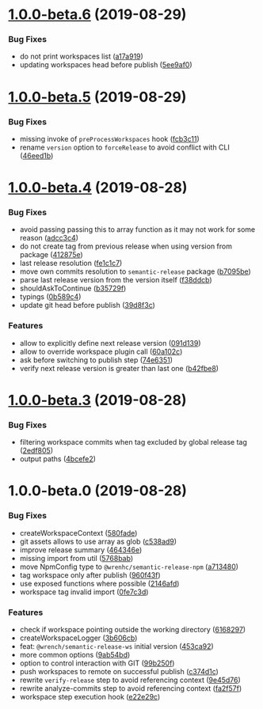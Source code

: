 # [1.0.0-beta.6](https://github.com/gavar/wrench/compare/v/semantic-release-ws/1.0.0-beta.5@beta...v/semantic-release-ws/1.0.0-beta.6@beta) (2019-08-29)


### Bug Fixes

* do not print workspaces list ([a17a919](https://github.com/gavar/wrench/commit/a17a919))
* updating workspaces head before publish ([5ee9af0](https://github.com/gavar/wrench/commit/5ee9af0))

# [1.0.0-beta.5](https://github.com/gavar/wrench/compare/v/semantic-release-ws/1.0.0-beta.4@beta...v/semantic-release-ws/1.0.0-beta.5@beta) (2019-08-29)


### Bug Fixes

* missing invoke of `preProcessWorkspaces` hook ([fcb3c11](https://github.com/gavar/wrench/commit/fcb3c11))
* rename `version` option to `forceRelease` to avoid conflict with CLI ([46eed1b](https://github.com/gavar/wrench/commit/46eed1b))

# [1.0.0-beta.4](https://github.com/gavar/wrench/compare/v/semantic-release-ws/1.0.0-beta.3@beta...v/semantic-release-ws/1.0.0-beta.4@beta) (2019-08-28)


### Bug Fixes

* avoid passing passing this to array function as it may not work for some reason ([adcc3c4](https://github.com/gavar/wrench/commit/adcc3c4))
* do not create tag from previous release when using version from package ([412875e](https://github.com/gavar/wrench/commit/412875e))
* last release resolution ([fe1c1c7](https://github.com/gavar/wrench/commit/fe1c1c7))
* move own commits resolution to `semantic-release` package ([b7095be](https://github.com/gavar/wrench/commit/b7095be))
* parse last release version from the version itself ([f38ddcb](https://github.com/gavar/wrench/commit/f38ddcb))
* shouldAskToContinue ([b35729f](https://github.com/gavar/wrench/commit/b35729f))
* typings ([0b589c4](https://github.com/gavar/wrench/commit/0b589c4))
* update git head before publish ([39d8f3c](https://github.com/gavar/wrench/commit/39d8f3c))


### Features

* allow to explicitly define next release version ([091d139](https://github.com/gavar/wrench/commit/091d139))
* allow to override workspace plugin call ([60a102c](https://github.com/gavar/wrench/commit/60a102c))
* ask before switching to publish step ([74e6351](https://github.com/gavar/wrench/commit/74e6351))
* verify next release version is greater than last one ([b42fbe8](https://github.com/gavar/wrench/commit/b42fbe8))



# [1.0.0-beta.3](https://github.com/gavar/wrench/compare/v/semantic-release-ws/1.0.0-beta.2@beta...v/semantic-release-ws/1.0.0-beta.3@beta) (2019-08-28)


### Bug Fixes

* filtering workspace commits when tag excluded by global release tag ([2edf805](https://github.com/gavar/wrench/commit/2edf805))
* output paths ([4bcefe2](https://github.com/gavar/wrench/commit/4bcefe2))



# 1.0.0-beta.0 (2019-08-28)


### Bug Fixes

* createWorkspaceContext ([580fade](https://github.com/gavar/wrench/commit/580fade))
* git assets allows to use array as glob ([c538ad9](https://github.com/gavar/wrench/commit/c538ad9))
* improve release summary ([464346e](https://github.com/gavar/wrench/commit/464346e))
* missing import from util ([5768bab](https://github.com/gavar/wrench/commit/5768bab))
* move NpmConfig type to `@wrenhc/semantic-release-npm` ([a713480](https://github.com/gavar/wrench/commit/a713480))
* tag workspace only after publish ([960f43f](https://github.com/gavar/wrench/commit/960f43f))
* use exposed functions where possible ([2146afd](https://github.com/gavar/wrench/commit/2146afd))
* workspace tag invalid import ([0fe7c3d](https://github.com/gavar/wrench/commit/0fe7c3d))


### Features

* check if workspace pointing outside the working directory ([6168297](https://github.com/gavar/wrench/commit/6168297))
* createWorkspaceLogger ([3b606cb](https://github.com/gavar/wrench/commit/3b606cb))
* feat: `@wrench/semantic-release-ws` initial version ([453ca92](https://github.com/gavar/wrench/commit/453ca92))
* more common options ([9ab54bd](https://github.com/gavar/wrench/commit/9ab54bd))
* option to control interaction with GIT ([99b250f](https://github.com/gavar/wrench/commit/99b250f))
* push workspaces to remote on successful publish ([c374d1c](https://github.com/gavar/wrench/commit/c374d1c))
* rewrite `verify-release` step to avoid referencing context ([9e45d76](https://github.com/gavar/wrench/commit/9e45d76))
* rewrite analyze-commits step to avoid referencing context ([fa2f57f](https://github.com/gavar/wrench/commit/fa2f57f))
* workspace step execution hook ([e22e29c](https://github.com/gavar/wrench/commit/e22e29c))
